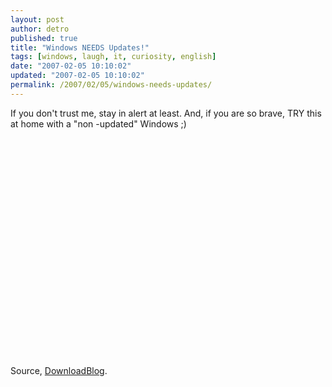 ```yaml
---
layout: post
author: detro
published: true
title: "Windows NEEDS Updates!"
tags: [windows, laugh, it, curiosity, english]
date: "2007-02-05 10:10:02"
updated: "2007-02-05 10:10:02"
permalink: /2007/02/05/windows-needs-updates/
---
```


If you don't trust me, stay in alert at least. And, if you are so brave, TRY this at home with a "non -updated" Windows ;)

<div align="center"><object width="425" height="350"><param name="movie" value="http://www.youtube.com/v/eFdm4PxRWd4"></param><param name="wmode" value="transparent"></param><embed src="http://www.youtube.com/v/eFdm4PxRWd4" type="application/x-shockwave-flash" wmode="transparent" width="425" height="350"></embed></object></div>

Source, <a href="http://www.downloadblog.it/post/3326/non-sbagliate-a-digitare-google">DownloadBlog</a>.
